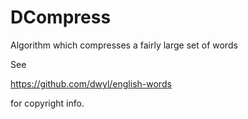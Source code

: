 # DCompress
Algorithm which compresses a fairly large set of words

See

https://github.com/dwyl/english-words

for copyright info.
